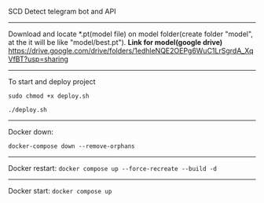SCD Detect telegram bot and API

---
Download and locate *.pt(model file) on model folder(create folder "model", at the it will be like "model/best.pt").
**Link for model(google drive)**
https://drive.google.com/drive/folders/1edhleNQE2OEPg6WuC1LrSgrdA_XqVfBT?usp=sharing

---
To start and deploy project

`sudo chmod +x deploy.sh`

`./deploy.sh`

---
Docker down:

`docker-compose down --remove-orphans`


---
Docker restart:
`docker compose up --force-recreate --build -d`

---
Docker start:
`docker compose up`
